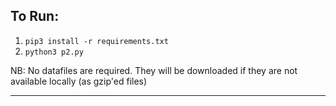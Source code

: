 ## To Run:

1. `pip3 install -r requirements.txt`
2. `python3 p2.py`

NB: No datafiles are required.  They will be downloaded if they are not available locally (as gzip'ed files)

---------------
